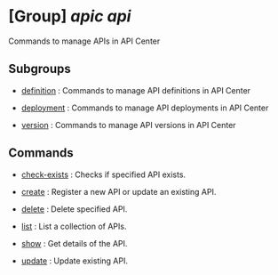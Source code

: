 # [Group] _apic api_

Commands to manage APIs in API Center

## Subgroups

- [definition](/Commands/apic/api/definition/readme.md)
: Commands to manage API definitions in API Center

- [deployment](/Commands/apic/api/deployment/readme.md)
: Commands to manage API deployments in API Center

- [version](/Commands/apic/api/version/readme.md)
: Commands to manage API versions in API Center

## Commands

- [check-exists](/Commands/apic/api/_check-exists.md)
: Checks if specified API exists.

- [create](/Commands/apic/api/_create.md)
: Register a new API or update an existing API.

- [delete](/Commands/apic/api/_delete.md)
: Delete specified API.

- [list](/Commands/apic/api/_list.md)
: List a collection of APIs.

- [show](/Commands/apic/api/_show.md)
: Get details of the API.

- [update](/Commands/apic/api/_update.md)
: Update existing API.
